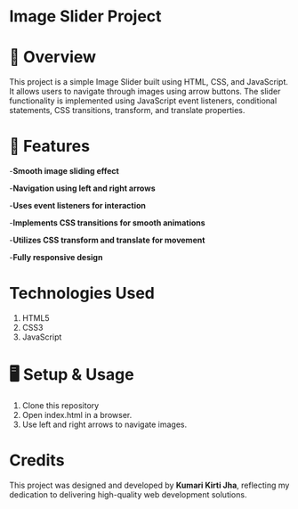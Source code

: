 # Image Slider Project

# 📌 Overview

This project is a simple Image Slider built using HTML, CSS, and JavaScript. It allows users to navigate through images using arrow buttons. The slider functionality is implemented using JavaScript event listeners, conditional statements, CSS transitions, transform, and translate properties.

# 🚀 Features

-**Smooth image sliding effect**

-**Navigation using left and right arrows**

-**Uses event listeners for interaction**

-**Implements CSS transitions for smooth animations**

-**Utilizes CSS transform and translate for movement**

-**Fully responsive design**


# Technologies Used

1. HTML5
2. CSS3
3. JavaScript 

# 🖥️ Setup & Usage

1. Clone this repository
2. Open index.html in a browser.
3. Use left and right arrows to navigate images.

# Credits

This project was designed and developed by **Kumari Kirti Jha**, reflecting my dedication to delivering high-quality web development solutions.